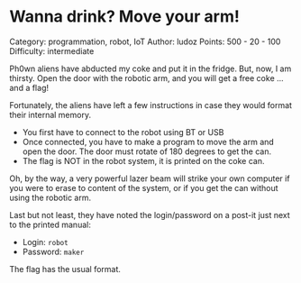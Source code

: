 # Wanna drink? Move your arm!

Category: programmation, robot, IoT
Author: ludoz
Points: 500 - 20 - 100
Difficulty: intermediate

Ph0wn aliens have abducted my coke and put it in the fridge. But, now, I am thirsty. Open the door with the robotic arm, and you will get a free coke ... and a flag!

Fortunately, the aliens have left a few instructions in case they would format their internal memory.

- You first have to connect to the robot using BT or USB
- Once connected, you have to make a program to move the arm and open the door. The door must rotate of 180 degrees to get the can.
- The flag is NOT in the robot system, it is printed on the coke can. 

Oh, by the way, a very powerful lazer beam will strike your own computer if you were to erase to content of the system, or if you get the can without using the robotic arm.

Last but not least, they have noted the login/password on a post-it just next to the printed manual:

- Login: `robot`
- Password: `maker`

The flag has the usual format.
